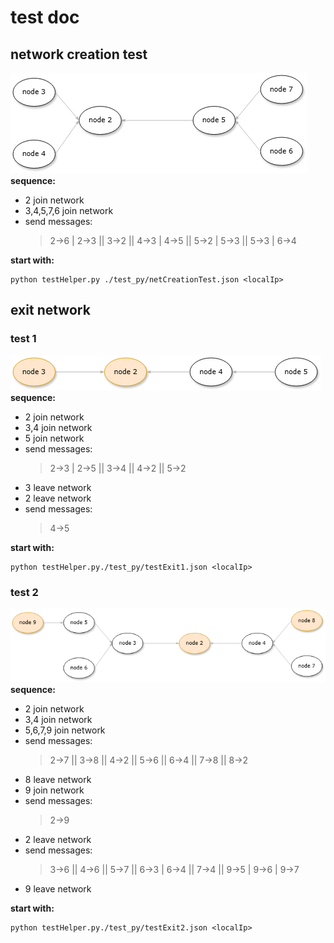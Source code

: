 # test doc

## network creation test
![Testo alternativo](./netCreationTest.png)
**sequence:**
- 2 join network
- 3,4,5,7,6 join network
- send messages: 
    > 2->6 | 2->3 || 3->2 || 4->3 | 4->5 || 5->2 | 5->3 || 5->3 | 6->4

**start with:**
```
python testHelper.py ./test_py/netCreationTest.json <localIp>
```

## exit network
### test 1
![Testo alternativo](./testExit1.png)
**sequence:**
- 2 join network
- 3,4 join network
- 5 join network
- send messages: 
    > 2->3 |  2->5 || 3->4 || 4->2 || 5->2
- 3 leave network
- 2 leave network
- send messages: 
    > 4->5

**start with:**
```
python testHelper.py./test_py/testExit1.json <localIp>
```

### test 2
![Testo alternativo](./testExit2.png)
**sequence:**
- 2 join network
- 3,4 join network
- 5,6,7,9 join network
- send messages: 
    > 2->7 || 3->8 || 4->2 || 5->6 || 6->4 || 7->8 || 8->2 
- 8 leave network
- 9 join network
- send messages:
    > 2->9
- 2 leave network
- send messages:
    > 3->6 || 4->6 || 5->7 || 6->3 | 6->4 || 7->4 || 9->5 | 9->6 | 9->7
- 9 leave network

**start with:**
```
python testHelper.py./test_py/testExit2.json <localIp>
```